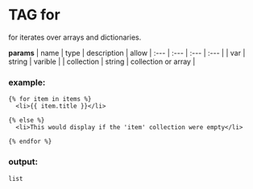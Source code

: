 
# TAG for

for iterates over arrays and dictionaries.


**params**
    | name | type  | description | allow
    | :--- | :---  | :---        | :---       |
    | var | string  | varible  | 
    | collection | string  | collection or array  | 



### example:
```
{% for item in items %}
  <li>{{ item.title }}</li>

{% else %}
  <li>This would display if the 'item' collection were empty</li>

{% endfor %}

```

### output:
```
list

```


